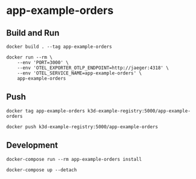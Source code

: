 # app-example-orders

## Build and Run

```
docker build . --tag app-example-orders

docker run --rm \
    --env 'PORT=3000' \
    --env 'OTEL_EXPORTER_OTLP_ENDPOINT=http://jaeger:4318' \
    --env 'OTEL_SERVICE_NAME=app-example-orders' \
    app-example-orders
```

## Push

```
docker tag app-example-orders k3d-example-registry:5000/app-example-orders

docker push k3d-example-registry:5000/app-example-orders
```

## Development

```
docker-compose run --rm app-example-orders install

docker-compose up --detach
```

